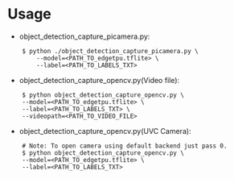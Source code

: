 # Usage
- object_detection_capture_picamera.py:<br>
``` 
    $ python ./object_detection_capture_picamera.py \
        --model=<PATH_TO_edgetpu.tflite> \
        --label=<PATH_TO_LABELS_TXT>
```
- object_detection_capture_opencv.py(Video file):<br>
```
    $ python object_detection_capture_opencv.py \
    --model=<PATH_TO_edgetpu.tflite> \ 
    --label=<PATH_TO_LABELS_TXT> \
    --videopath=<PATH_TO_VIDEO_FILE>
```
- object_detection_capture_opencv.py(UVC Camera):<br>
```
    # Note: To open camera using default backend just pass 0.
    $ python object_detection_capture_opencv.py \
    --model=<PATH_TO_edgetpu.tflite> \
    --label=<PATH_TO_LABELS_TXT> 
```